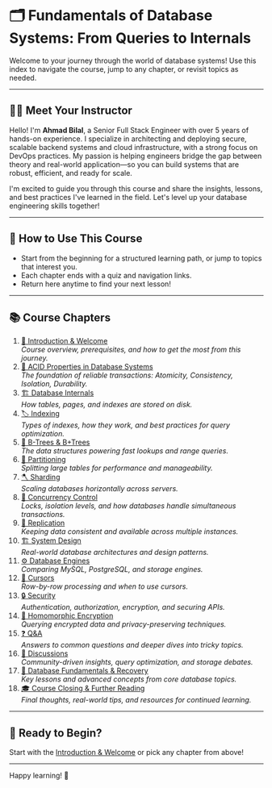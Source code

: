# 🗂️ Fundamentals of Database Systems: From Queries to Internals

Welcome to your journey through the world of database systems! Use this index to navigate the course, jump to any chapter, or revisit topics as needed.

---

## 👨‍💻 Meet Your Instructor

Hello! I'm **Ahmad Bilal**, a Senior Full Stack Engineer with over 5 years of hands-on experience. I specialize in architecting and deploying secure, scalable backend systems and cloud infrastructure, with a strong focus on DevOps practices. My passion is helping engineers bridge the gap between theory and real-world application—so you can build systems that are robust, efficient, and ready for scale.

I'm excited to guide you through this course and share the insights, lessons, and best practices I've learned in the field. Let's level up your database engineering skills together!

---

## 📖 How to Use This Course
- Start from the beginning for a structured learning path, or jump to topics that interest you.
- Each chapter ends with a quiz and navigation links.
- Return here anytime to find your next lesson!

---

## 📚 Course Chapters

1. [🎉 Introduction & Welcome](01-introduction-and-welcome.md)  
   *Course overview, prerequisites, and how to get the most from this journey.*
2. [💎 ACID Properties in Database Systems](02-acid-properties.md)  
   *The foundation of reliable transactions: Atomicity, Consistency, Isolation, Durability.*
3. [🏗️ Database Internals](03-database-internals.md)  
   *How tables, pages, and indexes are stored on disk.*
4. [🏷️ Indexing](04-database-indexing.md)  
   *Types of indexes, how they work, and best practices for query optimization.*
5. [🌳 B-Trees & B+Trees](05-b-trees-and-bplus-trees.md)  
   *The data structures powering fast lookups and range queries.*
6. [🧩 Partitioning](06-database-partitioning.md)  
   *Splitting large tables for performance and manageability.*
7. [🪓 Sharding](07-database-sharding.md)  
   *Scaling databases horizontally across servers.*
8. [🔄 Concurrency Control](08-concurrency-control.md)  
   *Locks, isolation levels, and how databases handle simultaneous transactions.*
9. [🔁 Replication](09-database-replication.md)  
   *Keeping data consistent and available across multiple instances.*
10. [🏗️ System Design](10-database-system-design.md)  
    *Real-world database architectures and design patterns.*
11. [⚙️ Database Engines](11-database-engines.md)  
    *Comparing MySQL, PostgreSQL, and storage engines.*
12. [🧭 Cursors](12-database-cursors.md)  
    *Row-by-row processing and when to use cursors.*
13. [🔒 Security](13-database-security.md)  
    *Authentication, authorization, encryption, and securing APIs.*
14. [🧬 Homomorphic Encryption](14-homomorphic-encryption.md)  
    *Querying encrypted data and privacy-preserving techniques.*
15. [❓ Q&A](15-database-qa.md)  
    *Answers to common questions and deeper dives into tricky topics.*
16. [💬 Discussions](16-database-discussions.md)  
    *Community-driven insights, query optimization, and storage debates.*
17. [🧩 Database Fundamentals & Recovery](17-database-fundamentals-and-recovery.md)  
    *Key lessons and advanced concepts from core database topics.*
18. [🎓 Course Closing & Further Reading](18-course-closing-and-further-reading.md)  
    *Final thoughts, real-world tips, and resources for continued learning.*

---

## 🏁 Ready to Begin?
Start with the [Introduction & Welcome](01-introduction-and-welcome.md) or pick any chapter from above!

---

Happy learning! 🚀 